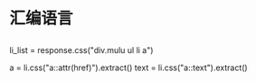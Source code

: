 # 汇编语言

## 

li_list = response.css("div.mulu ul li a")

a = li.css("a::attr(href)").extract()
text = li.css("a::text").extract()